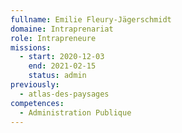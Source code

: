 ```yaml
---
fullname: Emilie Fleury-Jägerschmidt
domaine: Intraprenariat
role: Intrapreneure
missions:
  - start: 2020-12-03
    end: 2021-02-15
    status: admin
previously:
  - atlas-des-paysages
competences:
  - Administration Publique
---
```

